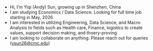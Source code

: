 - Hi, I’m Yiqi (Andy) Sun, growing up in Shenzhen, China
- I am studying Economics / Data Science. Looking for full time job starting in May, 2026
- I am interested in utilizing Engineering, Data Science, and Macro Analysis to fields such as Health care, Finance, logistics to create values, support decision making, and thoery-proving
- I am looking to collaborate on anything. Please reach out for queries (ysun26@cmc.edu)

<!---
YiqiSun1/YiqiSun1 is a ✨ special ✨ repository because its `README.md` (this file) appears on your GitHub profile.
You can click the Preview link to take a look at your changes.
--->
